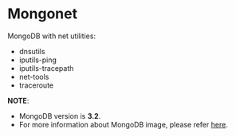 # Mongonet

MongoDB with net utilities:

- dnsutils
- iputils-ping
- iputils-tracepath
- net-tools
- traceroute

**NOTE**:

- MongoDB version is **3.2**.
- For more information about MongoDB image, please refer [here](https://hub.docker.com/r/library/mongo/).

